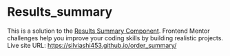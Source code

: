 # Results_summary

This is a solution to the <a href="https://www.frontendmentor.io/challenges/results-summary-component-CE_K6s0maV">Results Summary Component</a>. Frontend Mentor challenges help you improve your coding skills by building realistic projects.
Live site URL: https://silviashi453.github.io/order_summary/

